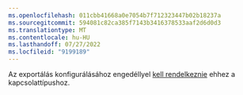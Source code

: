 ```yaml
---
ms.openlocfilehash: 011cbb41668a0e7054b7f712323447b02b18237a
ms.sourcegitcommit: 594081c82ca385f7143b3416378533aaf2d6d0d3
ms.translationtype: MT
ms.contentlocale: hu-HU
ms.lasthandoff: 07/27/2022
ms.locfileid: "9199189"
---
```

Az exportálás konfigurálásához engedéllyel [kell rendelkeznie](../export-destinations.md#set-up-a-new-export) ehhez a kapcsolattípushoz.